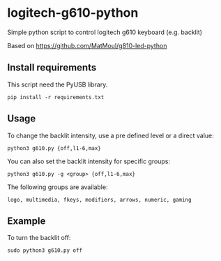 # logitech-g610-python
Simple python script to control logitech g610 keyboard (e.g. backlit)

Based on https://github.com/MatMoul/g810-led-python

## Install requirements
This script need the PyUSB library.

`pip install -r requirements.txt`

## Usage
To change the backlit intensity, use a pre defined level or a direct value:
```
python3 g610.py {off,l1-6,max}
```
You can also set the backlit intensity for specific groups:
```
python3 g610.py -g <group> {off,l1-6,max}
```
The following groups are available:
```
logo, multimedia, fkeys, modifiers, arrows, numeric, gaming
```

## Example
To turn the backlit off:
```
sudo python3 g610.py off
```


